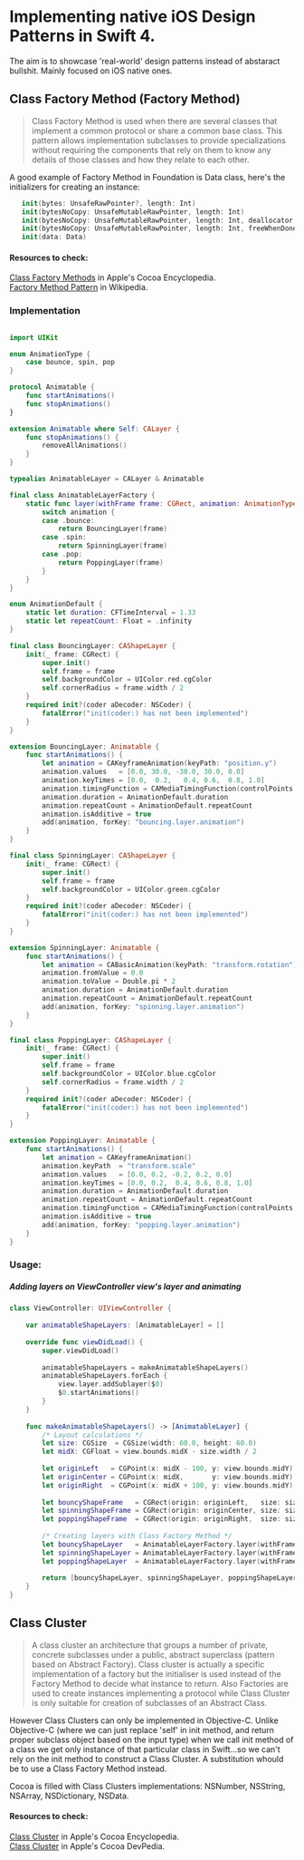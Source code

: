 # Implementing native iOS Design Patterns in Swift 4.

The aim is to showcase 'real-world' design patterns instead of abstaract bullshit.
Mainly focused on iOS native ones.


## Class Factory Method (Factory Method)
 
 > Class Factory Method is used when there are several classes that implement a common protocol or share a common base class.
 This pattern allows implementation subclasses to provide specializations without requiring the components that rely on them
 to know any details of those classes and how they relate to each other.

 A good example of Factory Method in Foundation is Data class, here's the initializers for creating an instance:
 ```swift
    init(bytes: UnsafeRawPointer?, length: Int)
    init(bytesNoCopy: UnsafeMutableRawPointer, length: Int)
    init(bytesNoCopy: UnsafeMutableRawPointer, length: Int, deallocator: ((UnsafeMutableRawPointer, Int) -> Void)? = nil)
    init(bytesNoCopy: UnsafeMutableRawPointer, length: Int, freeWhenDone: Bool)
    init(data: Data)
```

#### Resources to check:
 
[Class Factory Methods](https://developer.apple.com/library/content/documentation/General/Conceptual/CocoaEncyclopedia/ClassFactoryMethods/ClassFactoryMethods.html#//apple_ref/doc/uid/TP40010810-CH8-SW1) in Apple's Cocoa Encyclopedia. </br> 
    [Factory Method Pattern](https://en.wikipedia.org/wiki/Factory_method_pattern)  in Wikipedia. </br>



### Implementation

```swift

import UIKit

enum AnimationType {
    case bounce, spin, pop
}

protocol Animatable {
    func startAnimations()
    func stopAnimations()
}

extension Animatable where Self: CALayer {
    func stopAnimations() {
        removeAllAnimations()
    }
}

typealias AnimatableLayer = CALayer & Animatable

final class AnimatableLayerFactory {
    static func layer(withFrame frame: CGRect, animation: AnimationType) -> AnimatableLayer {
        switch animation {
        case .bounce:
            return BouncingLayer(frame)
        case .spin:
            return SpinningLayer(frame)
        case .pop:
            return PoppingLayer(frame)
        }
    }
}

enum AnimationDefault {
    static let duration: CFTimeInterval = 1.33
    static let repeatCount: Float = .infinity
}

final class BouncingLayer: CAShapeLayer {
    init(_ frame: CGRect) {
        super.init()
        self.frame = frame
        self.backgroundColor = UIColor.red.cgColor
        self.cornerRadius = frame.width / 2
    }
    required init?(coder aDecoder: NSCoder) {
        fatalError("init(coder:) has not been implemented")
    }
}

extension BouncingLayer: Animatable {
    func startAnimations() {
        let animation = CAKeyframeAnimation(keyPath: "position.y")
        animation.values   = [0.0, 30.0, -30.0, 30.0, 0.0]
        animation.keyTimes = [0.0,  0.2,   0.4, 0.6,  0.8, 1.0]
        animation.timingFunction = CAMediaTimingFunction(controlPoints: 0.455, 0.03, 0.515, 0.955)
        animation.duration = AnimationDefault.duration
        animation.repeatCount = AnimationDefault.repeatCount
        animation.isAdditive = true
        add(animation, forKey: "bouncing.layer.animation")
    }
}

final class SpinningLayer: CAShapeLayer {
    init(_ frame: CGRect) {
        super.init()
        self.frame = frame
        self.backgroundColor = UIColor.green.cgColor
    }
    required init?(coder aDecoder: NSCoder) {
        fatalError("init(coder:) has not been implemented")
    }
}

extension SpinningLayer: Animatable {
    func startAnimations() {
        let animation = CABasicAnimation(keyPath: "transform.rotation")
        animation.fromValue = 0.0
        animation.toValue = Double.pi * 2
        animation.duration = AnimationDefault.duration
        animation.repeatCount = AnimationDefault.repeatCount
        add(animation, forKey: "spinning.layer.animation")
    }
}

final class PoppingLayer: CAShapeLayer {
    init(_ frame: CGRect) {
        super.init()
        self.frame = frame
        self.backgroundColor = UIColor.blue.cgColor
        self.cornerRadius = frame.width / 2
    }
    required init?(coder aDecoder: NSCoder) {
        fatalError("init(coder:) has not been implemented")
    }
}

extension PoppingLayer: Animatable {
    func startAnimations() {
        let animation = CAKeyframeAnimation()
        animation.keyPath  = "transform.scale"
        animation.values   = [0.0, 0.2, -0.2, 0.2, 0.0]
        animation.keyTimes = [0.0, 0.2,  0.4, 0.6, 0.8, 1.0]
        animation.duration = AnimationDefault.duration
        animation.repeatCount = AnimationDefault.repeatCount
        animation.timingFunction = CAMediaTimingFunction(controlPoints: 0.5, 1.43, 1.0, 1.0)
        animation.isAdditive = true
        add(animation, forKey: "popping.layer.animation")
    }
}
```

### Usage:
##### Adding layers on ViewController view's layer and animating

```swift
class ViewController: UIViewController {
    
    var animatableShapeLayers: [AnimatableLayer] = []
    
    override func viewDidLoad() {
        super.viewDidLoad()
        
        animatableShapeLayers = makeAnimatableShapeLayers()
        animatableShapeLayers.forEach {
            view.layer.addSublayer($0)
            $0.startAnimations()
        }
    }
    
    func makeAnimatableShapeLayers() -> [AnimatableLayer] {
        /* Layout calculations */
        let size: CGSize  = CGSize(width: 60.0, height: 60.0)
        let midX: CGFloat = view.bounds.midX - size.width / 2
        
        let originLeft   = CGPoint(x: midX - 100, y: view.bounds.midY)
        let originCenter = CGPoint(x: midX,       y: view.bounds.midY)
        let originRight  = CGPoint(x: midX + 100, y: view.bounds.midY)
        
        let bouncyShapeFrame   = CGRect(origin: originLeft,   size: size)
        let spinningShapeFrame = CGRect(origin: originCenter, size: size)
        let poppingShapeFrame  = CGRect(origin: originRight,  size: size)
        
        /* Creating layers with Class Factory Method */
        let bouncyShapeLayer   = AnimatableLayerFactory.layer(withFrame: bouncyShapeFrame,   animation: .bounce)
        let spinningShapeLayer = AnimatableLayerFactory.layer(withFrame: spinningShapeFrame, animation: .spin)
        let poppingShapeLayer  = AnimatableLayerFactory.layer(withFrame: poppingShapeFrame,  animation: .pop)
        
        return [bouncyShapeLayer, spinningShapeLayer, poppingShapeLayer]
    }
}

```

## Class Cluster
 > A class cluster an architecture that groups a number of private, concrete subclasses under a public, abstract superclass (pattern based on Abstract Factory).
Class cluster is actually a specific implementation of a factory but the initialiser is used instead of the Factory Method to decide what instance to return. Also Factories are used to create instances implementing a protocol while Class Cluster is only suitable for creation of subclasses of an Abstract Class.
 
However Class Clusters can only be implemented in Objective-C. Unlike Objective-C (where we can just replace 'self' in init method, and return proper subclass object based on the input type) when we call init method of a class we get only instance of that particular class in Swift...so we can't rely on the init method to construct a Class Cluster. A substitution whould be to use a Class Factory Method instead.
 
  Cocoa is filled with Class Clusters implementations: NSNumber, NSString, NSArray, NSDictionary, NSData.

#### Resources to check:
[Class Cluster](https://developer.apple.com/library/content/documentation/General/Conceptual/CocoaEncyclopedia/ClassClusters/ClassClusters.html#//apple_ref/doc/uid/TP40010810-CH4) in Apple's Cocoa Encyclopedia. </br>
[Class Cluster](https://developer.apple.com/library/content/documentation/General/Conceptual/DevPedia-CocoaCore/ClassCluster.html#//apple_ref/doc/uid/TP40008195-CH7-SW1) in Apple's Cocoa DevPedia. </br>
